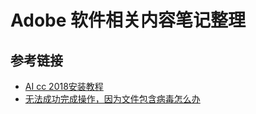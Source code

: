 # Adobe 软件相关内容笔记整理

## 参考链接
* [AI cc 2018安装教程](https://jingyan.baidu.com/article/a17d5285c6da358098c8f284.html)
* [无法成功完成操作，因为文件包含病毒怎么办](https://jingyan.baidu.com/article/36d6ed1fb7b35f1bce488379.html)
